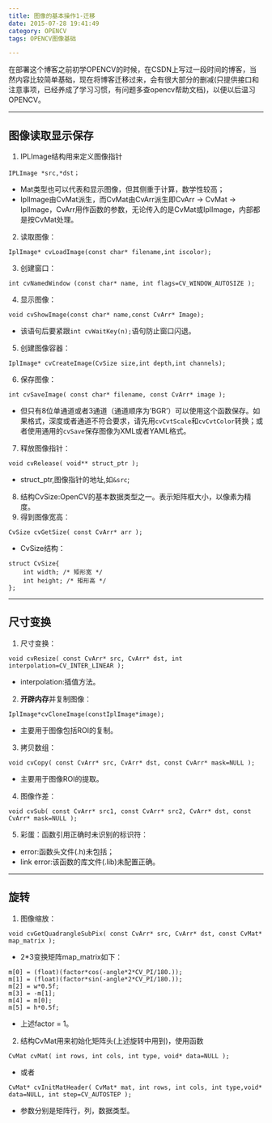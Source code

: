 ```yaml
---
title: 图像的基本操作1-迁移
date: 2015-07-28 19:41:49
category: OPENCV
tags: OPENCV图像基础

---
```


在部署这个博客之前初学OPENCV的时候，在CSDN上写过一段时间的博客，当然内容比较简单基础，现在将博客迁移过来，会有很大部分的删减(只提供接口和注意事项，已经养成了学习习惯，有问题多查opencv帮助文档)，以便以后温习OPENCV。

---

## 图像读取显示保存

1. IPLImage结构用来定义图像指针
```
IPLImage *src,*dst；
```
  + Mat类型也可以代表和显示图像，但其侧重于计算，数学性较高；
  + IplImage由CvMat派生，而CvMat由CvArr派生即CvArr -> CvMat -> IplImage，CvArr用作函数的参数，无论传入的是CvMat或IplImage，内部都是按CvMat处理。
2. 读取图像：
```
IplImage* cvLoadImage(const char* filename,int iscolor);
```
3. 创建窗口：
```
int cvNamedWindow (const char* name, int flags=CV_WINDOW_AUTOSIZE );
```
4. 显示图像：
```
void cvShowImage(const char* name,const CvArr* Image);
```
  + 该语句后要紧跟`int cvWaitKey(n);`语句防止窗口闪退。
5. 创建图像容器：
```
IplImage* cvCreateImage(CvSize size,int depth,int channels);
```
6. 保存图像：
```
int cvSaveImage( const char* filename, const CvArr* image );
```
  + 但只有8位单通道或者3通道（通道顺序为’BGR’）可以使用这个函数保存。如果格式，深度或者通道不符合要求，请先用`cvCvtScale`和`cvCvtColor`转换；或者使用通用的`cvSave`保存图像为XML或者YAML格式。
7. 释放图像指针：
```
void cvRelease( void** struct_ptr );
```
  + struct_ptr,图像指针的地址,如`&src`;
8. 结构CvSize:OpenCV的基本数据类型之一。表示矩阵框大小，以像素为精度。
9. 得到图像宽高：
```
CvSize cvGetSize( const CvArr* arr );
```
  + CvSize结构：
```
struct CvSize{
	int width; /* 矩形宽 */
	int height; /* 矩形高 */
};
```
---

## 尺寸变换

1. 尺寸变换：
```
void cvResize( const CvArr* src, CvArr* dst, int interpolation=CV_INTER_LINEAR );
```
  + interpolation:插值方法。
2. **开辟内存**并复制图像：
```
IplImage*cvCloneImage(constIplImage*image);
```
  + 主要用于图像包括ROI的复制。
3. 拷贝数组：
```
void cvCopy( const CvArr* src, CvArr* dst, const CvArr* mask=NULL );
```
  + 主要用于图像ROI的提取。
4. 图像作差：
```
void cvSub( const CvArr* src1, const CvArr* src2, CvArr* dst, const CvArr* mask=NULL );
```
5. 彩蛋：函数引用正确时未识别的标识符：
  + error:函数头文件(.h)未包括；
  + link error:该函数的库文件(.lib)未配置正确。

---

## 旋转

1. 图像缩放：
```
void cvGetQuadrangleSubPix( const CvArr* src, CvArr* dst, const CvMat* map_matrix );
```
  + 2*3变换矩阵map_matrix如下：
```
m[0] = (float)(factor*cos(-angle*2*CV_PI/180.));
m[1] = (float)(factor*sin(-angle*2*CV_PI/180.));
m[2] = w*0.5f;
m[3] = -m[1];
m[4] = m[0];
m[5] = h*0.5f;
```
  + 上述factor = 1。
2. 结构CvMat用来初始化矩阵头(上述旋转中用到)，使用函数
```
CvMat cvMat( int rows, int cols, int type, void* data=NULL );
```
  + 或者
```
CvMat* cvInitMatHeader( CvMat* mat, int rows, int cols, int type,void* data=NULL, int step=CV_AUTOSTEP );
```
  + 参数分别是矩阵行，列，数据类型。
